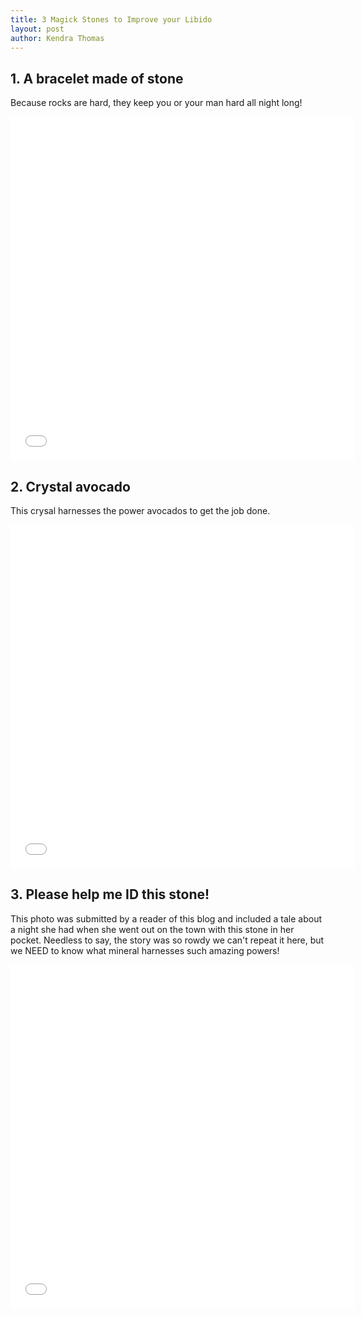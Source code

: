 ```yaml
---
title: 3 Magick Stones to Improve your Libido
layout: post
author: Kendra Thomas
---
```


## 1. A bracelet  made of stone
Because rocks are hard, they keep you or your man hard all night long!

<iframe class="embedly-embed" src="//cdn.embedly.com/widgets/media.html?src=%2F%2Fimgur.com%2Fa%2FRqAd4%2Fembed&url=https%3A%2F%2Fimgur.com%2Fa%2FRqAd4&image=https%3A%2F%2Fi.imgur.com%2FjVfzVtu.jpg%3Ffb&key=522baf40bd3911e08d854040d3dc5c07&type=text%2Fhtml&schema=imgur" width="550" height="550" scrolling="no" frameborder="0" allowfullscreen></iframe>



## 2. Crystal avocado
This crysal harnesses the power avocados to get the job done.

<iframe class="embedly-embed" src="//cdn.embedly.com/widgets/media.html?src=%2F%2Fimgur.com%2Fa%2FPL0e0%2Fembed&url=https%3A%2F%2Fimgur.com%2Fa%2FPL0e0&image=https%3A%2F%2Fi.imgur.com%2FIAImXX2.jpg%3Ffb&key=522baf40bd3911e08d854040d3dc5c07&type=text%2Fhtml&schema=imgur" width="550" height="550" scrolling="no" frameborder="0" allowfullscreen></iframe>



## 3. Please help me ID this stone!
This photo was submitted by a reader of this blog and included a tale about a night she had when she went out on the town with this stone in her pocket. Needless to say, the story was so rowdy we can't repeat it here, but we NEED to know what mineral harnesses such amazing powers!

<iframe class="embedly-embed" src="//cdn.embedly.com/widgets/media.html?src=%2F%2Fimgur.com%2Fa%2FO6iws%2Fembed&url=https%3A%2F%2Fimgur.com%2Fa%2FO6iws&image=https%3A%2F%2Fi.imgur.com%2FdONz5o9.jpg%3Ffb&key=522baf40bd3911e08d854040d3dc5c07&type=text%2Fhtml&schema=imgur" width="550" height="550" scrolling="no" frameborder="0" allowfullscreen></iframe>